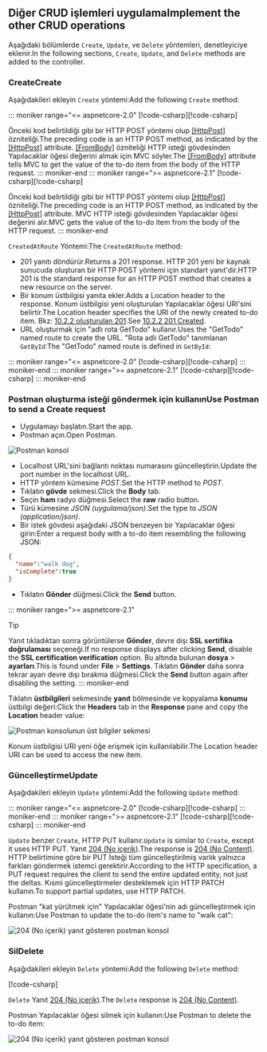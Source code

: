 ## <a name="implement-the-other-crud-operations"></a><span data-ttu-id="3d6c4-101">Diğer CRUD işlemleri uygulama</span><span class="sxs-lookup"><span data-stu-id="3d6c4-101">Implement the other CRUD operations</span></span>

<span data-ttu-id="3d6c4-102">Aşağıdaki bölümlerde `Create`, `Update`, ve `Delete` yöntemleri, denetleyiciye eklenir.</span><span class="sxs-lookup"><span data-stu-id="3d6c4-102">In the following sections, `Create`, `Update`, and `Delete` methods are added to the controller.</span></span>

### <a name="create"></a><span data-ttu-id="3d6c4-103">Create</span><span class="sxs-lookup"><span data-stu-id="3d6c4-103">Create</span></span>

<span data-ttu-id="3d6c4-104">Aşağıdakileri ekleyin `Create` yöntemi:</span><span class="sxs-lookup"><span data-stu-id="3d6c4-104">Add the following `Create` method:</span></span>

::: moniker range="<= aspnetcore-2.0"
<span data-ttu-id="3d6c4-105">[!code-csharp[](../../tutorials/first-web-api/samples/2.0/TodoApi/Controllers/TodoController.cs?name=snippet_Create)]</span><span class="sxs-lookup"><span data-stu-id="3d6c4-105">[!code-csharp[](../../tutorials/first-web-api/samples/2.0/TodoApi/Controllers/TodoController.cs?name=snippet_Create)]</span></span>

<span data-ttu-id="3d6c4-106">Önceki kod belirtildiği gibi bir HTTP POST yöntemi olup [[HttpPost]](/dotnet/api/microsoft.aspnetcore.mvc.httppostattribute) özniteliği.</span><span class="sxs-lookup"><span data-stu-id="3d6c4-106">The preceding code is an HTTP POST method, as indicated by the [[HttpPost]](/dotnet/api/microsoft.aspnetcore.mvc.httppostattribute) attribute.</span></span> <span data-ttu-id="3d6c4-107">[[FromBody]](/dotnet/api/microsoft.aspnetcore.mvc.frombodyattribute) özniteliği HTTP isteği gövdesinden Yapılacaklar öğesi değerini almak için MVC söyler.</span><span class="sxs-lookup"><span data-stu-id="3d6c4-107">The [[FromBody]](/dotnet/api/microsoft.aspnetcore.mvc.frombodyattribute) attribute tells MVC to get the value of the to-do item from the body of the HTTP request.</span></span>
::: moniker-end
::: moniker range=">= aspnetcore-2.1"
<span data-ttu-id="3d6c4-108">[!code-csharp[](../../tutorials/first-web-api/samples/2.1/TodoApi/Controllers/TodoController.cs?name=snippet_Create)]</span><span class="sxs-lookup"><span data-stu-id="3d6c4-108">[!code-csharp[](../../tutorials/first-web-api/samples/2.1/TodoApi/Controllers/TodoController.cs?name=snippet_Create)]</span></span>

<span data-ttu-id="3d6c4-109">Önceki kod belirtildiği gibi bir HTTP POST yöntemi olup [[HttpPost]](/dotnet/api/microsoft.aspnetcore.mvc.httppostattribute) özniteliği.</span><span class="sxs-lookup"><span data-stu-id="3d6c4-109">The preceding code is an HTTP POST method, as indicated by the [[HttpPost]](/dotnet/api/microsoft.aspnetcore.mvc.httppostattribute) attribute.</span></span> <span data-ttu-id="3d6c4-110">MVC HTTP isteği gövdesinden Yapılacaklar öğesi değerini alır.</span><span class="sxs-lookup"><span data-stu-id="3d6c4-110">MVC gets the value of the to-do item from the body of the HTTP request.</span></span>
::: moniker-end

<span data-ttu-id="3d6c4-111">`CreatedAtRoute` Yöntemi:</span><span class="sxs-lookup"><span data-stu-id="3d6c4-111">The `CreatedAtRoute` method:</span></span>

* <span data-ttu-id="3d6c4-112">201 yanıtı döndürür.</span><span class="sxs-lookup"><span data-stu-id="3d6c4-112">Returns a 201 response.</span></span> <span data-ttu-id="3d6c4-113">HTTP 201 yeni bir kaynak sunucuda oluşturan bir HTTP POST yöntemi için standart yanıt'dir.</span><span class="sxs-lookup"><span data-stu-id="3d6c4-113">HTTP 201 is the standard response for an HTTP POST method that creates a new resource on the server.</span></span>
* <span data-ttu-id="3d6c4-114">Bir konum üstbilgisi yanıta ekler.</span><span class="sxs-lookup"><span data-stu-id="3d6c4-114">Adds a Location header to the response.</span></span> <span data-ttu-id="3d6c4-115">Konum üstbilgisi yeni oluşturulan Yapılacaklar öğesi URI'sini belirtir.</span><span class="sxs-lookup"><span data-stu-id="3d6c4-115">The Location header specifies the URI of the newly created to-do item.</span></span> <span data-ttu-id="3d6c4-116">Bkz: [10.2.2 oluşturulan 201](https://www.w3.org/Protocols/rfc2616/rfc2616-sec10.html).</span><span class="sxs-lookup"><span data-stu-id="3d6c4-116">See [10.2.2 201 Created](https://www.w3.org/Protocols/rfc2616/rfc2616-sec10.html).</span></span>
* <span data-ttu-id="3d6c4-117">URL oluşturmak için "adlı rota GetTodo" kullanır.</span><span class="sxs-lookup"><span data-stu-id="3d6c4-117">Uses the "GetTodo" named route to create the URL.</span></span> <span data-ttu-id="3d6c4-118">"Rota adlı GetTodo" tanımlanan `GetById`:</span><span class="sxs-lookup"><span data-stu-id="3d6c4-118">The "GetTodo" named route is defined in `GetById`:</span></span>

::: moniker range="<= aspnetcore-2.0"
<span data-ttu-id="3d6c4-119">[!code-csharp[](../../tutorials/first-web-api/samples/2.0/TodoApi/Controllers/TodoController.cs?name=snippet_GetByID&highlight=1-2)]</span><span class="sxs-lookup"><span data-stu-id="3d6c4-119">[!code-csharp[](../../tutorials/first-web-api/samples/2.0/TodoApi/Controllers/TodoController.cs?name=snippet_GetByID&highlight=1-2)]</span></span>
::: moniker-end
::: moniker range=">= aspnetcore-2.1"
<span data-ttu-id="3d6c4-120">[!code-csharp[](../../tutorials/first-web-api/samples/2.1/TodoApi/Controllers/TodoController.cs?name=snippet_GetByID&highlight=1-2)]</span><span class="sxs-lookup"><span data-stu-id="3d6c4-120">[!code-csharp[](../../tutorials/first-web-api/samples/2.1/TodoApi/Controllers/TodoController.cs?name=snippet_GetByID&highlight=1-2)]</span></span>
::: moniker-end

### <a name="use-postman-to-send-a-create-request"></a><span data-ttu-id="3d6c4-121">Postman oluşturma isteği göndermek için kullanın</span><span class="sxs-lookup"><span data-stu-id="3d6c4-121">Use Postman to send a Create request</span></span>

* <span data-ttu-id="3d6c4-122">Uygulamayı başlatın.</span><span class="sxs-lookup"><span data-stu-id="3d6c4-122">Start the app.</span></span>
* <span data-ttu-id="3d6c4-123">Postman açın.</span><span class="sxs-lookup"><span data-stu-id="3d6c4-123">Open Postman.</span></span>

![Postman konsol](../../tutorials/first-web-api/_static/pmc.png)

* <span data-ttu-id="3d6c4-125">Localhost URL'sini bağlantı noktası numarasını güncelleştirin.</span><span class="sxs-lookup"><span data-stu-id="3d6c4-125">Update the port number in the localhost URL.</span></span>
* <span data-ttu-id="3d6c4-126">HTTP yöntem kümesine *POST*.</span><span class="sxs-lookup"><span data-stu-id="3d6c4-126">Set the HTTP method to *POST*.</span></span>
* <span data-ttu-id="3d6c4-127">Tıklatın **gövde** sekmesi.</span><span class="sxs-lookup"><span data-stu-id="3d6c4-127">Click the **Body** tab.</span></span>
* <span data-ttu-id="3d6c4-128">Seçin **ham** radyo düğmesi.</span><span class="sxs-lookup"><span data-stu-id="3d6c4-128">Select the **raw** radio button.</span></span>
* <span data-ttu-id="3d6c4-129">Türü kümesine *JSON (uygulama/json)*.</span><span class="sxs-lookup"><span data-stu-id="3d6c4-129">Set the type to *JSON (application/json)*.</span></span>
* <span data-ttu-id="3d6c4-130">Bir istek gövdesi aşağıdaki JSON benzeyen bir Yapılacaklar öğesi girin:</span><span class="sxs-lookup"><span data-stu-id="3d6c4-130">Enter a request body with a to-do item resembling the following JSON:</span></span>

```json
{
  "name":"walk dog",
  "isComplete":true
}
```

* <span data-ttu-id="3d6c4-131">Tıklatın **Gönder** düğmesi.</span><span class="sxs-lookup"><span data-stu-id="3d6c4-131">Click the **Send** button.</span></span>

::: moniker range=">= aspnetcore-2.1"
> [!TIP]
> <span data-ttu-id="3d6c4-132">Yanıt tıkladıktan sonra görüntülerse **Gönder**, devre dışı **SSL sertifika doğrulaması** seçeneği.</span><span class="sxs-lookup"><span data-stu-id="3d6c4-132">If no response displays after clicking **Send**, disable the **SSL certification verification** option.</span></span> <span data-ttu-id="3d6c4-133">Bu altında bulunan **dosya** > **ayarları**.</span><span class="sxs-lookup"><span data-stu-id="3d6c4-133">This is found under **File** > **Settings**.</span></span> <span data-ttu-id="3d6c4-134">Tıklatın **Gönder** daha sonra tekrar ayarı devre dışı bırakma düğmesi.</span><span class="sxs-lookup"><span data-stu-id="3d6c4-134">Click the **Send** button again after disabling the setting.</span></span>
::: moniker-end

<span data-ttu-id="3d6c4-135">Tıklatın **üstbilgileri** sekmesinde **yanıt** bölmesinde ve kopyalama **konumu** üstbilgi değeri:</span><span class="sxs-lookup"><span data-stu-id="3d6c4-135">Click the **Headers** tab in the **Response** pane and copy the **Location** header value:</span></span>

![Postman konsolunun üst bilgiler sekmesi](../../tutorials/first-web-api/_static/pmc2.png)

<span data-ttu-id="3d6c4-137">Konum üstbilgisi URI yeni öğe erişmek için kullanılabilir.</span><span class="sxs-lookup"><span data-stu-id="3d6c4-137">The Location header URI can be used to access the new item.</span></span>

### <a name="update"></a><span data-ttu-id="3d6c4-138">Güncelleştirme</span><span class="sxs-lookup"><span data-stu-id="3d6c4-138">Update</span></span>

<span data-ttu-id="3d6c4-139">Aşağıdakileri ekleyin `Update` yöntemi:</span><span class="sxs-lookup"><span data-stu-id="3d6c4-139">Add the following `Update` method:</span></span>

::: moniker range="<= aspnetcore-2.0"
<span data-ttu-id="3d6c4-140">[!code-csharp[](../../tutorials/first-web-api/samples/2.0/TodoApi/Controllers/TodoController.cs?name=snippet_Update)]</span><span class="sxs-lookup"><span data-stu-id="3d6c4-140">[!code-csharp[](../../tutorials/first-web-api/samples/2.0/TodoApi/Controllers/TodoController.cs?name=snippet_Update)]</span></span>
::: moniker-end
::: moniker range=">= aspnetcore-2.1"
<span data-ttu-id="3d6c4-141">[!code-csharp[](../../tutorials/first-web-api/samples/2.1/TodoApi/Controllers/TodoController.cs?name=snippet_Update)]</span><span class="sxs-lookup"><span data-stu-id="3d6c4-141">[!code-csharp[](../../tutorials/first-web-api/samples/2.1/TodoApi/Controllers/TodoController.cs?name=snippet_Update)]</span></span>
::: moniker-end

<span data-ttu-id="3d6c4-142">`Update` benzer `Create`, HTTP PUT kullanır.</span><span class="sxs-lookup"><span data-stu-id="3d6c4-142">`Update` is similar to `Create`, except it uses HTTP PUT.</span></span> <span data-ttu-id="3d6c4-143">Yanıt [204 (No içerik)](https://www.w3.org/Protocols/rfc2616/rfc2616-sec9.html).</span><span class="sxs-lookup"><span data-stu-id="3d6c4-143">The response is [204 (No Content)](https://www.w3.org/Protocols/rfc2616/rfc2616-sec9.html).</span></span> <span data-ttu-id="3d6c4-144">HTTP belirtimine göre bir PUT İsteği tüm güncelleştirilmiş varlık yalnızca farkları göndermek istemci gerektirir.</span><span class="sxs-lookup"><span data-stu-id="3d6c4-144">According to the HTTP specification, a PUT request requires the client to send the entire updated entity, not just the deltas.</span></span> <span data-ttu-id="3d6c4-145">Kısmi güncelleştirmeler desteklemek için HTTP PATCH kullanın.</span><span class="sxs-lookup"><span data-stu-id="3d6c4-145">To support partial updates, use HTTP PATCH.</span></span>

<span data-ttu-id="3d6c4-146">Postman "kat yürütmek için" Yapılacaklar öğesi'nin adı güncelleştirmek için kullanın:</span><span class="sxs-lookup"><span data-stu-id="3d6c4-146">Use Postman to update the to-do item's name to "walk cat":</span></span>

![204 (No içerik) yanıt gösteren postman konsol](../../tutorials/first-web-api/_static/pmcput.png)

### <a name="delete"></a><span data-ttu-id="3d6c4-148">Sil</span><span class="sxs-lookup"><span data-stu-id="3d6c4-148">Delete</span></span>

<span data-ttu-id="3d6c4-149">Aşağıdakileri ekleyin `Delete` yöntemi:</span><span class="sxs-lookup"><span data-stu-id="3d6c4-149">Add the following `Delete` method:</span></span>

[!code-csharp[](../../tutorials/first-web-api/samples/2.0/TodoApi/Controllers/TodoController.cs?name=snippet_Delete)]

<span data-ttu-id="3d6c4-150">`Delete` Yanıt [204 (No içerik)](https://www.w3.org/Protocols/rfc2616/rfc2616-sec9.html).</span><span class="sxs-lookup"><span data-stu-id="3d6c4-150">The `Delete` response is [204 (No Content)](https://www.w3.org/Protocols/rfc2616/rfc2616-sec9.html).</span></span>

<span data-ttu-id="3d6c4-151">Postman Yapılacaklar öğesi silmek için kullanın:</span><span class="sxs-lookup"><span data-stu-id="3d6c4-151">Use Postman to delete the to-do item:</span></span>

![204 (No içerik) yanıt gösteren postman konsol](../../tutorials/first-web-api/_static/pmd.png)
